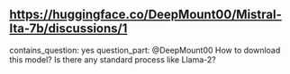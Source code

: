 ## https://huggingface.co/DeepMount00/Mistral-Ita-7b/discussions/1

contains_question: yes
question_part: @DeepMount00 How to download this model? Is there any standard process like Llama-2?